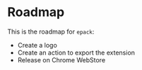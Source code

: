 # Roadmap

This is the roadmap for `epack`:

- Create a logo
- Create an action to export the extension
- Release on Chrome WebStore
